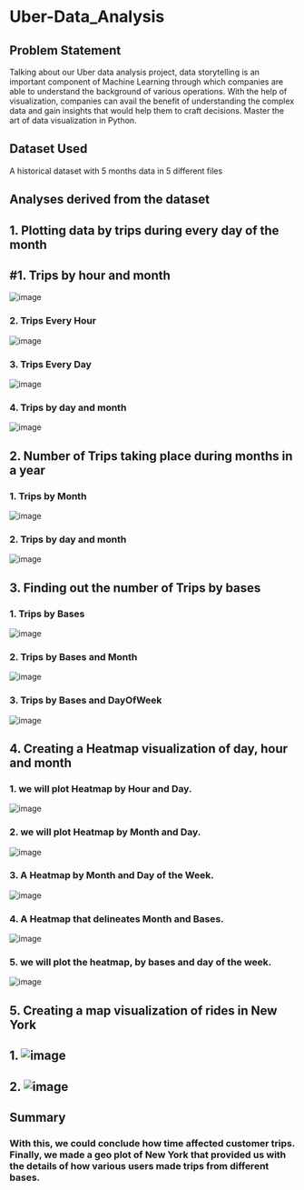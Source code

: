 # Uber-Data_Analysis

## Problem Statement

Talking about our Uber data analysis project, data storytelling is an important component of Machine Learning through which companies are able to understand the background of various operations. With the help of visualization, companies can avail the benefit of understanding the complex data and gain insights that would help them to craft decisions. Master the art of data visualization in Python.

## Dataset Used
A historical dataset with 5 months data in 5 different files

## Analyses derived from the dataset

## 1. Plotting data by trips during every day of the month

## #1. Trips by hour and month
![image](https://user-images.githubusercontent.com/41379292/201618478-708c6384-20e2-4754-ba6d-f98b05d9611b.png)

### 2. Trips Every Hour
![image](https://user-images.githubusercontent.com/41379292/201618583-d2fb1a17-eff6-4921-b744-a1117140995f.png)

### 3. Trips Every Day
![image](https://user-images.githubusercontent.com/41379292/201618789-7edbef75-8cf2-4c84-8e94-7a99e89e1d3c.png)

### 4. Trips by day and month
![image](https://user-images.githubusercontent.com/41379292/201618871-12b84092-b7d7-476b-a9c7-010bd045ab04.png)

## 2. Number of Trips taking place during months in a year

### 1. Trips by Month
![image](https://user-images.githubusercontent.com/41379292/201619156-6b0b0a30-1738-4d60-ba2e-264c9a57bb1f.png)

### 2. Trips by day and month
![image](https://user-images.githubusercontent.com/41379292/201619286-3454aa32-6c45-492a-9f89-a31661abeab1.png)

## 3. Finding out the number of Trips by bases

### 1. Trips by Bases
![image](https://user-images.githubusercontent.com/41379292/201619461-7e234a9f-a9b3-48ec-a641-c4440e93bd2f.png)

### 2. Trips by Bases and Month
![image](https://user-images.githubusercontent.com/41379292/201619540-81d2c3c6-a509-41b6-8e11-77f86334a6d0.png)

### 3. Trips by Bases and DayOfWeek
![image](https://user-images.githubusercontent.com/41379292/201619618-6eb248b3-940d-4f0b-a154-a5d8c13c158f.png)

## 4. Creating a Heatmap visualization of day, hour and month

### 1. we will plot Heatmap by Hour and Day.
![image](https://user-images.githubusercontent.com/41379292/201620142-c3818662-8528-462b-a688-9c416f003a32.png)

### 2. we will plot Heatmap by Month and Day.
![image](https://user-images.githubusercontent.com/41379292/201620229-776a62a9-71d5-495f-86e6-e4e8ff19f813.png)

### 3. A Heatmap by Month and Day of the Week.
![image](https://user-images.githubusercontent.com/41379292/201620282-c1818ca6-1495-4f5e-ab9c-ec977a142d8f.png)

### 4. A Heatmap that delineates Month and Bases.
![image](https://user-images.githubusercontent.com/41379292/201620320-338bebe3-f61d-4aff-bd86-c703c26a1a26.png)

### 5. we will plot the heatmap, by bases and day of the week.
![image](https://user-images.githubusercontent.com/41379292/201620379-c655cf32-1045-4731-9917-ec99c0e6e46e.png)

## 5. Creating a map visualization of rides in New York

## 1. ![image](https://user-images.githubusercontent.com/41379292/201620614-90967dca-7151-42ba-b3c4-166fb40ef48f.png)

## 2. ![image](https://user-images.githubusercontent.com/41379292/201620661-54cf4fbf-de71-49d4-9dbf-3752969930cb.png)


## Summary
### With this, we could conclude how time affected customer trips. Finally, we made a geo plot of New York that provided us with the details of how various users made trips from different bases.

